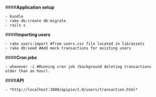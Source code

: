 ####**Application setup**
```
- bundle
- rake db:create db:migrate
- rails s
```
####**Importing users**
```
- rake users:import #from users.csv file located in lib/assets
- rake db:seed #Add mock transactions for existing users
```
####**Cron jobs**
```
- whenever -i #Running cron job (background deleting transactions older than an hour).
```
####**API**
```
- *http://localhost:3000/apipie/1.0/users/transaction.html*
```
